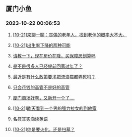 ## 厦门小鱼 
### 2023-10-22 00:06:53

1. [[10-21]来聊一聊：丧偶的老年人，找到老伴的概率大不大。](http://bbs.xmfish.com/read-htm-tid-18092575.html)

2. [[10-21]出生率下降的两种可能](http://bbs.xmfish.com/read-htm-tid-18092506.html)

3. [请教一下，现在房价在降，买保障房划算吗](http://bbs.xmfish.com/read-htm-tid-18092612.html)

4. [是不是很多人已经提前回家过年了？](http://bbs.xmfish.com/read-htm-tid-18092662.html)

5. [最近是有什么政策要求把流浪猫都弄死吗？](http://bbs.xmfish.com/read-htm-tid-18092478.html)

6. [只会花钱的高管不是好的高管](http://bbs.xmfish.com/read-htm-tid-18092660.html)

7. [厦门商场好卷，又新开一个了….](http://bbs.xmfish.com/read-htm-tid-18092754.html)

8. [[10-21]昨天看到一个男的强力拉女的到他家](http://bbs.xmfish.com/read-htm-tid-18092683.html)

9. [名符其实滴读英语](http://bbs.xmfish.com/read-htm-tid-18092503.html)

10. [[10-21]你是要火化，还是扫墓？](http://bbs.xmfish.com/read-htm-tid-18092689.html)

